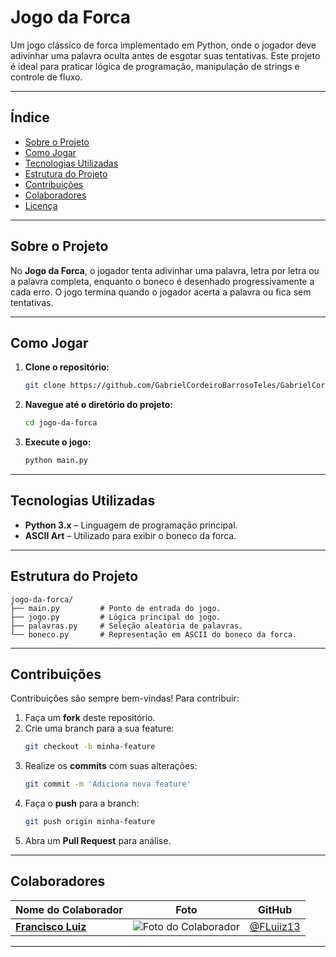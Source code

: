 
# Jogo da Forca

Um jogo clássico de forca implementado em Python, onde o jogador deve adivinhar uma palavra oculta antes de esgotar suas tentativas. Este projeto é ideal para praticar lógica de programação, manipulação de strings e controle de fluxo.

---

## Índice

- [Sobre o Projeto](#sobre-o-projeto)
- [Como Jogar](#como-jogar)
- [Tecnologias Utilizadas](#tecnologias-utilizadas)
- [Estrutura do Projeto](#estrutura-do-projeto)
- [Contribuições](#contribuições)
- [Colaboradores](#colaboradores)
- [Licença](#licença)

---

## Sobre o Projeto

No **Jogo da Forca**, o jogador tenta adivinhar uma palavra, letra por letra ou a palavra completa, enquanto o boneco é desenhado progressivamente a cada erro. O jogo termina quando o jogador acerta a palavra ou fica sem tentativas.

---

## Como Jogar

1. **Clone o repositório:**
   ```bash
   git clone https://github.com/GabrielCordeiroBarrosoTeles/GabrielCordeiroBarrosoTeles.git
   ```
2. **Navegue até o diretório do projeto:**
   ```bash
   cd jogo-da-forca
   ```
3. **Execute o jogo:**
   ```bash
   python main.py
   ```

---

## Tecnologias Utilizadas

- **Python 3.x** – Linguagem de programação principal.
- **ASCII Art** – Utilizado para exibir o boneco da forca.

---

## Estrutura do Projeto

```plaintext
jogo-da-forca/
├── main.py         # Ponto de entrada do jogo.
├── jogo.py         # Lógica principal do jogo.
├── palavras.py     # Seleção aleatória de palavras.
└── boneco.py       # Representação em ASCII do boneco da forca.
```

---

## Contribuições

Contribuições são sempre bem-vindas! Para contribuir:

1. Faça um **fork** deste repositório.
2. Crie uma branch para a sua feature:  
   ```bash
   git checkout -b minha-feature
   ```
3. Realize os **commits** com suas alterações:  
   ```bash
   git commit -m 'Adiciona nova feature'
   ```
4. Faça o **push** para a branch:  
   ```bash
   git push origin minha-feature
   ```
5. Abra um **Pull Request** para análise.

---

## Colaboradores

| Nome do Colaborador | Foto | GitHub |
| ------------------- | :--: | ------ |
| **[Francisco Luiz](https://github.com/FLuiiz13)** | ![Foto do Colaborador](https://avatars.githubusercontent.com/FLuiiz13?s=100) | [@FLuiiz13](https://github.com/FLuiiz13) |

---
